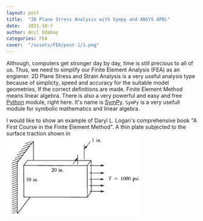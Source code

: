 ```yaml
---
layout: post
title:  "2D Plane Stress Analysis with Sympy and ANSYS APDL"
date:   2021-10-7
author: Anıl Odabaş
categories: FEA
cover:  "/assets/FEA/post-1/1.png"
---
```


Although, computers get stronger day by day, time is still precious to all of us. Thus, we need to simplify our Finite Element Analysis (FEA) as an engiener. 2D Plane Stress and Strain Analysis is a very useful analysis type because of simplicty, speed and accuracy for the suitable model geometries, If the correct definitions are made. Finite Element Method means linear algebra. There is also a very powerful and easy and free [Python][Python] module, right here. It's name is [SymPy][SymPy]. `SymPy` is a very usefull module for symbolic mathematics and linear algebra.   


I would like to show an example of Daryl L. Logan's comprehensive book "A First Course in the Finite Element Method". A thin plate subjected to the surface traction shown in ![Fig.1](/assets/FEA/post-1/2.png)




[SymPy]: https://www.sympy.org/en/index.html
[Python]: https://www.python.org/